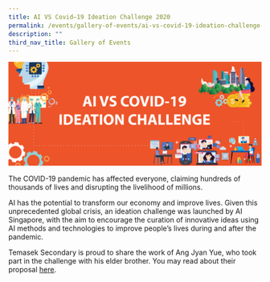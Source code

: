 ```yaml
---
title: AI VS Covid–19 Ideation Challenge 2020
permalink: /events/gallery-of-events/ai-vs-covid-19-ideation-challenge-2020/
description: ""
third_nav_title: Gallery of Events
---
```

![](/images/ai-vs-covid-19-webpage-v1-1536x630.png)

The COVID-19 pandemic has affected everyone, claiming hundreds of thousands of lives and disrupting the livelihood of millions.


AI has the potential to transform our economy and improve lives. Given this unprecedented global crisis, an ideation challenge was launched by AI Singapore, with the aim to encourage the curation of innovative ideas using AI methods and technologies to improve people’s lives during and after the pandemic.

  

Temasek Secondary is proud to share the work of Ang Jyan Yue, who took part in the challenge with his elder brother. You may read about their proposal [here](https://mk0aisg3uiypjh6e3mt.kinstacdn.com/wp-content/uploads/2020/08/Winners.pdf).